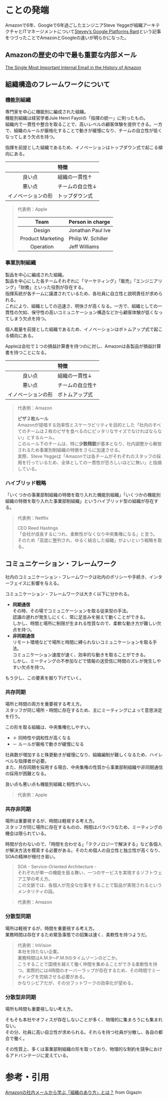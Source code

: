 # ことの発端

Amazonで6年、Googleで6年過ごしたエンジニアSteve Yeggeが組織アーキテクチャとITマネージメントについて[Stevey’s Google Platforms Rant](https://gist.github.com/chitchcock/1281611)という記事をつづったことでAmazonとGoogleの違いが明らかになった。

## Amazonの歴史の中で最も重要な内部メール

[The Single Most Important Internal Email in the History of Amazon
](https://www.sametab.com/blog/frameworks-for-remote-working)

## 組織構造のフレームワークについて

### 機能別組織

専門家を中心に機能別に編成された組織。  
機能別組織は経営学者Jule Henri Fayolの「指揮の統一」に則ったもの。  
組織内で一貫性や整合を取ることで、高いレベルの顧客体験を提供できる。一方で、組織のルールが厳格化することで動きが緩慢になり、チームの自立性が低くなってしまう欠点を持つ。  

指揮を前提とした組織であるため、イノベーションはトップダウン式で起こる傾向にある。

||特徴|
|:--:|:--|
|良い点|組織の一貫性↑|
|悪い点|チームの自立性↓|
|イノベーションの形|トップダウン式|

> 代表例：Apple
> 
> |Team|Person in charge|
> |:--:|:--|
> |Design|Jonathan Paul Ive|
> |Product Marketing|Philip W. Schiller|
> |Operation|Jeff Williams|

### 事業別制組織

製品を中心に編成された組織。  
製品を中心にした各チームそれぞれに「マーケティング」「販売」「エンジニアリング」「財務」といった役割が存在する。  
指揮系統が各チームに譲渡されているため、各社員に自立性と説明責任が求められる。  
これにより、組織としての迅速さ、明快さが高くなる。一方で、組織としての一貫性の欠如、保守性の高いコミュニケーション構造などから顧客体験が低くなってしまう欠点を持つ。

個人裁量を前提とした組織であるため、イノベーションはボトムアップ式で起こる傾向にある。

Appleは会社で１つの損益計算書を持つのに対し、Amazonは各製品が損益計算書を持つことになる。

||特徴|
|:--:|:--|
|良い点|組織の一貫性↓|
|悪い点|チームの自立性↑|
|イノベーションの形|ボトムアップ式|

> 代表例：Amazon  
>
> **ピザ２枚ルール**  
> Amazonが提唱する効率性とスケーラビリティを目的とした「社内のすべてのチームは２枚のピザを食べるのにピッタリなサイズでなければならない」とするルール。  
> このルール下のチームは、特に**少数精鋭**が基本となり、社内調整から解放されるため事業別制組織の特徴をさらに加速させる。  
> 実際、Steve Yeggeは「Amazonでは各チームがそれぞれのスタッフの採用を行っているため、全体としての一貫性が恐ろしいほどに無い」と指摘している。

### ハイブリッド戦略

「いくつかの事業部制組織の特徴を取り入れた機能別組織」「いくつかの機能別組織の特徴を取り入れた事業部制組織」というハイブリッド型の組織が存在する。

> 代表例：Netflix
> 
> CEO Reed Hastings  
> 「会社が成長するにつれ、柔軟性がなくなり中央集権になる」と言う。  
> そのため「高度に整列され、ゆるく結合した組織」がよいという戦略を取る。

## コミュニケーション・フレームワーク

社内のコミュニケーション・フレームワークは社内のポリシーや手続き、インターフェイスに影響を与える。  

コミュニケーション・フレームワークは大きく以下に分かれる。  

- **同期通信**  
  その時、その場でコミュニケーションを取る従来型の手法。  
  認識の遅れが発生しにくく、常に足並みを揃えて動くことができる。  
  しかし、時間と場所に制限が生まれる性質なので、柔軟な動き方が難しい欠点を持つ。
- **非同期通信**  
  リモート環境などで場所と時間に縛られないコミュニケーションを取る手法。  
  コミュニケーション速度が速く、効率的な動きを取ることができる。  
  しかし、ミーティングの不参加などで情報の送受信に時間のズレが発生しやすい欠点を持つ。

もう少し、この要素を掘り下げていく。

### 共存同期

場所と時間の両方を重要視する考え方。  
スタッフが同じ場所・時間に存在するため、主にミーティングによって意思決定を行う。

この形を取る組織は、中央集権化しやすい。

- ＋ 同時性や調和性が高くなる
- － ルールが厳格で動きが緩慢になる

社員数が増加すると殊更動きが緩慢になり、組織編制が難しくなるため、ハイレベルな指揮者が必要。  
また、共存同期を採用する場合、中央集権の性質から事業部制組織や非同期通信の採用が困難となる。

良い点も悪い点も機能別組織と相性がいい。

> 代表例：Apple

### 共存非同期

場所は重要視するが、時間は軽視する考え方。  
スタッフが同じ場所に存在するものの、時間はバラバラなため、ミーティングの機会は限られている。

時間が合わないので、「時間を合わせる」「テクノロジーで解決する」など各個人が解決方法を模索する必要がある。そのため個人の自立性と独立性が高くなり、SOAの精神が根付き易い。  

> SOA - Service-Oriented Architecture -  
> それぞれが単一の機能を振る舞い、一つのサービスを実現するソフトウェア工学の考え方。  
> この文脈では、各個人が完全な仕事をすることで製品が実現されるというメンタリティの話。

> 代表例：Amazon

### 分散型同期

場所は軽視するが、時間を重要視する考え方。  
業務時間は存在するため緊急事態での招集は速く、柔軟性を持つようだ。

> 代表例：InVision  
> 本社を持たない企業。  
> 業務時間はA.M.9～P.M.9のタイムゾーンのどこか。  
> こうすることで国境を越えて働く仲間を集めることができる柔軟性を持つ。実際的には4時間のオーバーラップが存在するため、その時間でミーティングを完結させる必要がある。  
> かなりシビアだが、その分フットワークの効率化が望める。


### 分散型非同期

場所も時間も重要視しない考え方。  

そもそも本社やオフィスが存在しないことが多く、物理的に集まろうにも集まれない。  
その分、社員に高い自立性が求められる。それらを持つ社員が分散し、各自の都合で働く。  

その性質上、多くは事業部制組織の形を取っており、物理的な制約を競争におけるアドバンテージに変えている。


# 参考・引用

[Amazonの社内メールから学ぶ「組織のあり方」とは？](https://gigazine.net/amp/20191003-amazon-internal-email) from Gigazin
